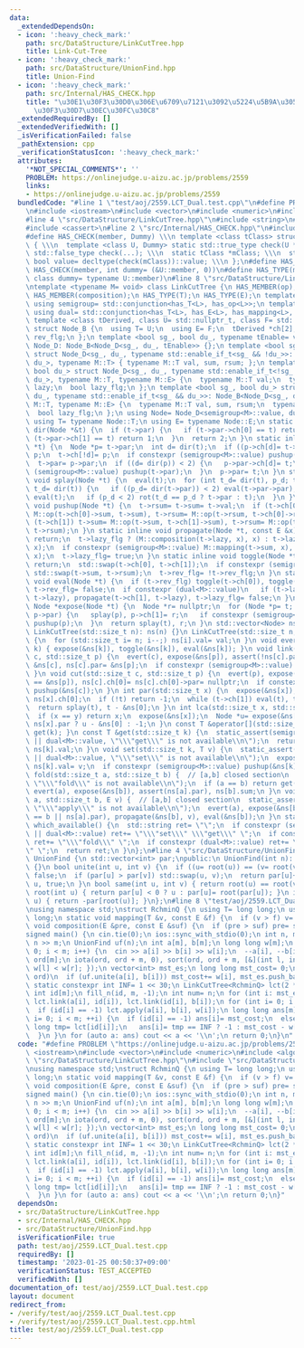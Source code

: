 ```yaml
---
data:
  _extendedDependsOn:
  - icon: ':heavy_check_mark:'
    path: src/DataStructure/LinkCutTree.hpp
    title: Link-Cut-Tree
  - icon: ':heavy_check_mark:'
    path: src/DataStructure/UnionFind.hpp
    title: Union-Find
  - icon: ':heavy_check_mark:'
    path: src/Internal/HAS_CHECK.hpp
    title: "\u30E1\u30F3\u30D0\u306E\u6709\u7121\u3092\u5224\u5B9A\u3059\u308B\u30C6\
      \u30F3\u30D7\u30EC\u30FC\u30C8"
  _extendedRequiredBy: []
  _extendedVerifiedWith: []
  _isVerificationFailed: false
  _pathExtension: cpp
  _verificationStatusIcon: ':heavy_check_mark:'
  attributes:
    '*NOT_SPECIAL_COMMENTS*': ''
    PROBLEM: https://onlinejudge.u-aizu.ac.jp/problems/2559
    links:
    - https://onlinejudge.u-aizu.ac.jp/problems/2559
  bundledCode: "#line 1 \"test/aoj/2559.LCT_Dual.test.cpp\"\n#define PROBLEM \"https://onlinejudge.u-aizu.ac.jp/problems/2559\"\
    \n#include <iostream>\n#include <vector>\n#include <numeric>\n#include <algorithm>\n\
    #line 4 \"src/DataStructure/LinkCutTree.hpp\"\n#include <string>\n#include <cstddef>\n\
    #include <cassert>\n#line 2 \"src/Internal/HAS_CHECK.hpp\"\n#include <type_traits>\n\
    #define HAS_CHECK(member, Dummy) \\\n template <class tClass> struct has_##member\
    \ { \\\n  template <class U, Dummy> static std::true_type check(U *); \\\n  static\
    \ std::false_type check(...); \\\n  static tClass *mClass; \\\n  static const\
    \ bool value= decltype(check(mClass))::value; \\\n };\n#define HAS_MEMBER(member)\
    \ HAS_CHECK(member, int dummy= (&U::member, 0))\n#define HAS_TYPE(member) HAS_CHECK(member,\
    \ class dummy= typename U::member)\n#line 8 \"src/DataStructure/LinkCutTree.hpp\"\
    \ntemplate <typename M= void> class LinkCutTree {\n HAS_MEMBER(op);\n HAS_MEMBER(mapping);\n\
    \ HAS_MEMBER(composition);\n HAS_TYPE(T);\n HAS_TYPE(E);\n template <class L>\
    \ using semigroup= std::conjunction<has_T<L>, has_op<L>>;\n template <class L>\
    \ using dual= std::conjunction<has_T<L>, has_E<L>, has_mapping<L>, has_composition<L>>;\n\
    \ template <class tDerived, class U= std::nullptr_t, class F= std::nullptr_t>\
    \ struct Node_B {\n  using T= U;\n  using E= F;\n  tDerived *ch[2], *par;\n  bool\
    \ rev_flg;\n };\n template <bool sg_, bool du_, typename tEnable= void> struct\
    \ Node_D: Node_B<Node_D<sg_, du_, tEnable>> {};\n template <bool sg_, bool du_>\
    \ struct Node_D<sg_, du_, typename std::enable_if_t<sg_ && !du_>>: Node_B<Node_D<sg_,\
    \ du_>, typename M::T> { typename M::T val, sum, rsum; };\n template <bool sg_,\
    \ bool du_> struct Node_D<sg_, du_, typename std::enable_if_t<!sg_ && du_>>: Node_B<Node_D<sg_,\
    \ du_>, typename M::T, typename M::E> {\n  typename M::T val;\n  typename M::E\
    \ lazy;\n  bool lazy_flg;\n };\n template <bool sg_, bool du_> struct Node_D<sg_,\
    \ du_, typename std::enable_if_t<sg_ && du_>>: Node_B<Node_D<sg_, du_>, typename\
    \ M::T, typename M::E> {\n  typename M::T val, sum, rsum;\n  typename M::E lazy;\n\
    \  bool lazy_flg;\n };\n using Node= Node_D<semigroup<M>::value, dual<M>::value>;\n\
    \ using T= typename Node::T;\n using E= typename Node::E;\n static inline int\
    \ dir(Node *&t) {\n  if (t->par) {\n   if (t->par->ch[0] == t) return 0;\n   if\
    \ (t->par->ch[1] == t) return 1;\n  }\n  return 2;\n }\n static inline void rot(Node\
    \ *t) {\n  Node *p= t->par;\n  int d= dir(t);\n  if ((p->ch[d]= t->ch[!d])) p->ch[d]->par=\
    \ p;\n  t->ch[!d]= p;\n  if constexpr (semigroup<M>::value) pushup(p), pushup(t);\n\
    \  t->par= p->par;\n  if ((d= dir(p)) < 2) {\n   p->par->ch[d]= t;\n   if constexpr\
    \ (semigroup<M>::value) pushup(t->par);\n  }\n  p->par= t;\n }\n static inline\
    \ void splay(Node *t) {\n  eval(t);\n  for (int t_d= dir(t), p_d; t_d < 2; rot(t),\
    \ t_d= dir(t)) {\n   if ((p_d= dir(t->par)) < 2) eval(t->par->par);\n   eval(t->par),\
    \ eval(t);\n   if (p_d < 2) rot(t_d == p_d ? t->par : t);\n  }\n }\n static inline\
    \ void pushup(Node *t) {\n  t->rsum= t->sum= t->val;\n  if (t->ch[0]) t->sum=\
    \ M::op(t->ch[0]->sum, t->sum), t->rsum= M::op(t->rsum, t->ch[0]->rsum);\n  if\
    \ (t->ch[1]) t->sum= M::op(t->sum, t->ch[1]->sum), t->rsum= M::op(t->ch[1]->rsum,\
    \ t->rsum);\n }\n static inline void propagate(Node *t, const E &x) {\n  if (!t)\
    \ return;\n  t->lazy_flg ? (M::composition(t->lazy, x), x) : t->lazy= x;\n  M::mapping(t->val,\
    \ x);\n  if constexpr (semigroup<M>::value) M::mapping(t->sum, x), M::mapping(t->rsum,\
    \ x);\n  t->lazy_flg= true;\n }\n static inline void toggle(Node *t) {\n  if (!t)\
    \ return;\n  std::swap(t->ch[0], t->ch[1]);\n  if constexpr (semigroup<M>::value)\
    \ std::swap(t->sum, t->rsum);\n  t->rev_flg= !t->rev_flg;\n }\n static inline\
    \ void eval(Node *t) {\n  if (t->rev_flg) toggle(t->ch[0]), toggle(t->ch[1]),\
    \ t->rev_flg= false;\n  if constexpr (dual<M>::value)\n   if (t->lazy_flg) propagate(t->ch[0],\
    \ t->lazy), propagate(t->ch[1], t->lazy), t->lazy_flg= false;\n }\n static inline\
    \ Node *expose(Node *t) {\n  Node *r= nullptr;\n  for (Node *p= t; p; r= p, p=\
    \ p->par) {\n   splay(p), p->ch[1]= r;\n   if constexpr (semigroup<M>::value)\
    \ pushup(p);\n  }\n  return splay(t), r;\n }\n std::vector<Node> ns;\npublic:\n\
    \ LinkCutTree(std::size_t n): ns(n) {}\n LinkCutTree(std::size_t n, T val): ns(n)\
    \ {\n  for (std::size_t i= n; i--;) ns[i].val= val;\n }\n void evert(std::size_t\
    \ k) { expose(&ns[k]), toggle(&ns[k]), eval(&ns[k]); }\n void link(std::size_t\
    \ c, std::size_t p) {\n  evert(c), expose(&ns[p]), assert(!ns[c].par), ns[p].ch[1]=\
    \ &ns[c], ns[c].par= &ns[p];\n  if constexpr (semigroup<M>::value) pushup(&ns[p]);\n\
    \ }\n void cut(std::size_t c, std::size_t p) {\n  evert(p), expose(&ns[c]), assert(ns[c].ch[0]\
    \ == &ns[p]), ns[c].ch[0]= ns[c].ch[0]->par= nullptr;\n  if constexpr (semigroup<M>::value)\
    \ pushup(&ns[c]);\n }\n int par(std::size_t x) {\n  expose(&ns[x]);\n  Node *t=\
    \ ns[x].ch[0];\n  if (!t) return -1;\n  while (t->ch[1]) eval(t), t= t->ch[1];\n\
    \  return splay(t), t - &ns[0];\n }\n int lca(std::size_t x, std::size_t y) {\n\
    \  if (x == y) return x;\n  expose(&ns[x]);\n  Node *u= expose(&ns[y]);\n  return\
    \ ns[x].par ? u - &ns[0] : -1;\n }\n const T &operator[](std::size_t k) { return\
    \ get(k); }\n const T &get(std::size_t k) {\n  static_assert(semigroup<M>::value\
    \ || dual<M>::value, \"\\\"get\\\" is not available\\n\");\n  return expose(&ns[k]),\
    \ ns[k].val;\n }\n void set(std::size_t k, T v) {\n  static_assert(semigroup<M>::value\
    \ || dual<M>::value, \"\\\"set\\\" is not available\\n\");\n  expose(&ns[k]),\
    \ ns[k].val= v;\n  if constexpr (semigroup<M>::value) pushup(&ns[k]);\n }\n T\
    \ fold(std::size_t a, std::size_t b) {  // [a,b] closed section\n  static_assert(semigroup<M>::value,\
    \ \"\\\"fold\\\" is not available\\n\");\n  if (a == b) return get(a);\n  return\
    \ evert(a), expose(&ns[b]), assert(ns[a].par), ns[b].sum;\n }\n void apply(std::size_t\
    \ a, std::size_t b, E v) {  // [a,b] closed section\n  static_assert(dual<M>::value,\
    \ \"\\\"apply\\\" is not available\\n\");\n  evert(a), expose(&ns[b]), assert(a\
    \ == b || ns[a].par), propagate(&ns[b], v), eval(&ns[b]);\n }\n static std::string\
    \ which_available() {\n  std::string ret= \"\";\n  if constexpr (semigroup<M>::value\
    \ || dual<M>::value) ret+= \"\\\"set\\\" \\\"get\\\" \";\n  if constexpr (semigroup<M>::value)\
    \ ret+= \"\\\"fold\\\" \";\n  if constexpr (dual<M>::value) ret+= \"\\\"apply\\\
    \" \";\n  return ret;\n }\n};\n#line 4 \"src/DataStructure/UnionFind.hpp\"\nclass\
    \ UnionFind {\n std::vector<int> par;\npublic:\n UnionFind(int n): par(n, -1)\
    \ {}\n bool unite(int u, int v) {\n  if ((u= root(u)) == (v= root(v))) return\
    \ false;\n  if (par[u] > par[v]) std::swap(u, v);\n  return par[u]+= par[v], par[v]=\
    \ u, true;\n }\n bool same(int u, int v) { return root(u) == root(v); }\n int\
    \ root(int u) { return par[u] < 0 ? u : par[u]= root(par[u]); }\n int size(int\
    \ u) { return -par[root(u)]; }\n};\n#line 8 \"test/aoj/2559.LCT_Dual.test.cpp\"\
    \nusing namespace std;\nstruct RchminQ {\n using T= long long;\n using E= long\
    \ long;\n static void mapping(T &v, const E &f) {\n  if (v > f) v= f;\n }\n static\
    \ void composition(E &pre, const E &suf) {\n  if (pre > suf) pre= suf;\n }\n};\n\
    signed main() {\n cin.tie(0);\n ios::sync_with_stdio(0);\n int n, m;\n cin >>\
    \ n >> m;\n UnionFind uf(n);\n int a[m], b[m];\n long long w[m];\n for (int i=\
    \ 0; i < m; i++) {\n  cin >> a[i] >> b[i] >> w[i];\n  --a[i], --b[i];\n }\n int\
    \ ord[m];\n iota(ord, ord + m, 0), sort(ord, ord + m, [&](int l, int r) { return\
    \ w[l] < w[r]; });\n vector<int> mst_es;\n long long mst_cost= 0;\n for (int i:\
    \ ord)\n  if (uf.unite(a[i], b[i])) mst_cost+= w[i], mst_es.push_back(i);\n\n\
    \ static constexpr int INF= 1 << 30;\n LinkCutTree<RchminQ> lct(2 * n - 1, INF);\n\
    \ int id[m];\n fill_n(id, m, -1);\n int num= n;\n for (int i: mst_es) id[i]= num++,\
    \ lct.link(a[i], id[i]), lct.link(id[i], b[i]);\n for (int i= 0; i < m; ++i)\n\
    \  if (id[i] == -1) lct.apply(a[i], b[i], w[i]);\n long long ans[m];\n for (int\
    \ i= 0; i < m; ++i) {\n  if (id[i] == -1) ans[i]= mst_cost;\n  else {\n   long\
    \ long tmp= lct[id[i]];\n   ans[i]= tmp == INF ? -1 : mst_cost - w[i] + tmp;\n\
    \  }\n }\n for (auto a: ans) cout << a << '\\n';\n return 0;\n}\n"
  code: "#define PROBLEM \"https://onlinejudge.u-aizu.ac.jp/problems/2559\"\n#include\
    \ <iostream>\n#include <vector>\n#include <numeric>\n#include <algorithm>\n#include\
    \ \"src/DataStructure/LinkCutTree.hpp\"\n#include \"src/DataStructure/UnionFind.hpp\"\
    \nusing namespace std;\nstruct RchminQ {\n using T= long long;\n using E= long\
    \ long;\n static void mapping(T &v, const E &f) {\n  if (v > f) v= f;\n }\n static\
    \ void composition(E &pre, const E &suf) {\n  if (pre > suf) pre= suf;\n }\n};\n\
    signed main() {\n cin.tie(0);\n ios::sync_with_stdio(0);\n int n, m;\n cin >>\
    \ n >> m;\n UnionFind uf(n);\n int a[m], b[m];\n long long w[m];\n for (int i=\
    \ 0; i < m; i++) {\n  cin >> a[i] >> b[i] >> w[i];\n  --a[i], --b[i];\n }\n int\
    \ ord[m];\n iota(ord, ord + m, 0), sort(ord, ord + m, [&](int l, int r) { return\
    \ w[l] < w[r]; });\n vector<int> mst_es;\n long long mst_cost= 0;\n for (int i:\
    \ ord)\n  if (uf.unite(a[i], b[i])) mst_cost+= w[i], mst_es.push_back(i);\n\n\
    \ static constexpr int INF= 1 << 30;\n LinkCutTree<RchminQ> lct(2 * n - 1, INF);\n\
    \ int id[m];\n fill_n(id, m, -1);\n int num= n;\n for (int i: mst_es) id[i]= num++,\
    \ lct.link(a[i], id[i]), lct.link(id[i], b[i]);\n for (int i= 0; i < m; ++i)\n\
    \  if (id[i] == -1) lct.apply(a[i], b[i], w[i]);\n long long ans[m];\n for (int\
    \ i= 0; i < m; ++i) {\n  if (id[i] == -1) ans[i]= mst_cost;\n  else {\n   long\
    \ long tmp= lct[id[i]];\n   ans[i]= tmp == INF ? -1 : mst_cost - w[i] + tmp;\n\
    \  }\n }\n for (auto a: ans) cout << a << '\\n';\n return 0;\n}"
  dependsOn:
  - src/DataStructure/LinkCutTree.hpp
  - src/Internal/HAS_CHECK.hpp
  - src/DataStructure/UnionFind.hpp
  isVerificationFile: true
  path: test/aoj/2559.LCT_Dual.test.cpp
  requiredBy: []
  timestamp: '2023-01-25 00:50:37+09:00'
  verificationStatus: TEST_ACCEPTED
  verifiedWith: []
documentation_of: test/aoj/2559.LCT_Dual.test.cpp
layout: document
redirect_from:
- /verify/test/aoj/2559.LCT_Dual.test.cpp
- /verify/test/aoj/2559.LCT_Dual.test.cpp.html
title: test/aoj/2559.LCT_Dual.test.cpp
---
```

